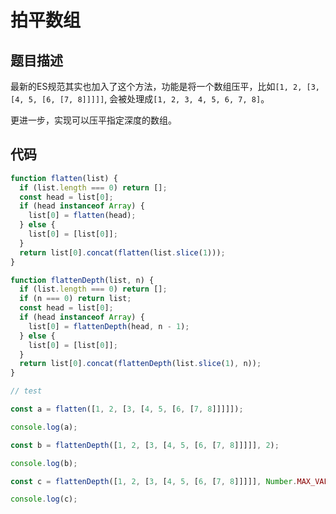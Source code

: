 # 拍平数组

## 题目描述

最新的ES规范其实也加入了这个方法，功能是将一个数组压平，比如`[1, 2, [3, [4, 5, [6, [7, 8]]]]]`,
会被处理成`[1, 2, 3, 4, 5, 6, 7, 8]`。

更进一步，实现可以压平指定深度的数组。


## 代码
```js
function flatten(list) {
  if (list.length === 0) return [];
  const head = list[0];
  if (head instanceof Array) {
    list[0] = flatten(head);
  } else {
    list[0] = [list[0]];
  }
  return list[0].concat(flatten(list.slice(1)));
}

function flattenDepth(list, n) {
  if (list.length === 0) return [];
  if (n === 0) return list;
  const head = list[0];
  if (head instanceof Array) {
    list[0] = flattenDepth(head, n - 1);
  } else {
    list[0] = [list[0]];
  }
  return list[0].concat(flattenDepth(list.slice(1), n));
}

// test

const a = flatten([1, 2, [3, [4, 5, [6, [7, 8]]]]]);

console.log(a);

const b = flattenDepth([1, 2, [3, [4, 5, [6, [7, 8]]]]], 2);

console.log(b);

const c = flattenDepth([1, 2, [3, [4, 5, [6, [7, 8]]]]], Number.MAX_VALUE);

console.log(c);
```
